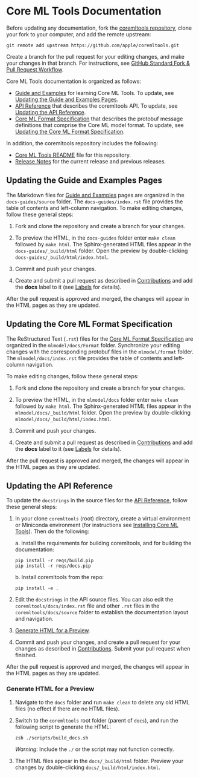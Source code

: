 Core ML Tools Documentation
===========================

Before updating any documentation, fork the [coremltools repository](https://github.com/apple/coremltools), clone your fork to your computer, and add the remote upstream:

```shell
git remote add upstream https://github.com/apple/coremltools.git
```

Create a branch for the pull request for your editing changes, and make your changes in that branch. For instructions, see [GitHub Standard Fork & Pull Request Workflow](https://gist.github.com/Chaser324/ce0505fbed06b947d962).

Core ML Tools documentation is organized as follows:

* [Guide and Examples](https://apple.github.io/coremltools/docs-guides/) for learning Core ML Tools. To update, see [Updating the Guide and Examples Pages](#updating-the-guide-and-examples-pages).
* [API Reference](https://apple.github.io/coremltools/index.html) that describes the coremltools API. To update, see [Updating the API Reference](#updating-the-api-reference).
* [Core ML Format Specification](https://apple.github.io/coremltools/mlmodel/index.html) that describes the protobuf message definitions that comprise the Core ML model format. To update, see [Updating the Core ML Format Specification](#updating-the-core-ml-format-specification).

In addition, the coremltools repository includes the following:

* [Core ML Tools README](https://github.com/apple/coremltools/blob/main/README.md) file for this repository.
* [Release Notes](https://github.com/apple/coremltools/releases/) for the current release and previous releases.


## Updating the Guide and Examples Pages

The Markdown files for [Guide and Examples](https://apple.github.io/coremltools/docs-guides/index.html) pages are organized in the `docs-guides/source` folder. The `docs-guides/index.rst` file provides the table of contents and left-column navigation. To make editing changes, follow these general steps:

1. Fork and clone the repository and create a branch for your changes.

2. To preview the HTML, in the `docs-guides` folder enter `make clean` followed by `make html`. The Sphinx-generated HTML files appear in the `docs-guides/_build/html` folder. Open the preview by double-clicking `docs-guides/_build/html/index.html`.

3. Commit and push your changes.

4. Create and submit a pull request as described in [Contributions](https://apple.github.io/coremltools/docs-guides/source/how-to-contribute.html#contributions) and add the **docs** label to it (see [Labels](https://apple.github.io/coremltools/docs-guides/source/how-to-contribute.html#labels) for details).

After the pull request is approved and merged, the changes will appear in the HTML pages as they are updated.


## Updating the Core ML Format Specification

The ReStructured Text (`.rst`) files for the [Core ML Format Specification](https://apple.github.io/coremltools/mlmodel/index.html) are organized in the `mlmodel/docs/Format` folder. Synchronize your editing changes with the corresponding protobuf files in the `mlmodel/format` folder. The `mlmodel/docs/index.rst` file provides the table of contents and left-column navigation.

To make editing changes, follow these general steps:

1. Fork and clone the repository and create a branch for your changes.

2. To preview the HTML, in the `mlmodel/docs` folder enter `make clean` followed by `make html`. The Sphinx-generated HTML files appear in the `mlmodel/docs/_build/html` folder. Open the preview by double-clicking `mlmodel/docs/_build/html/index.html`.

3. Commit and push your changes.

4. Create and submit a pull request as described in [Contributions](https://apple.github.io/coremltools/docs-guides/source/how-to-contribute.html#contributions) and add the **docs** label to it (see [Labels](https://apple.github.io/coremltools/docs-guides/source/how-to-contribute.html#labels) for details).

After the pull request is approved and merged, the changes will appear in the HTML pages as they are updated.


## Updating the API Reference

To update the `docstrings` in the source files for the [API Reference](https://apple.github.io/coremltools/index.html), follow these general steps:

1. In your clone `coremltools` (root) directory, create a virtual environment or Miniconda environment (for instructions see [Installing Core ML Tools](https://apple.github.io/coremltools/docs-guides/source/installing-coremltools.html)). Then do the following:

    a. Install the requirements for building coremltools, and for building the documentation:
    
    ```shell
    pip install -r reqs/build.pip
    pip install -r reqs/docs.pip
    ```
    
    b. Install coremltools from the repo:
    
    ```shell
    pip install -e .
    ```

2. Edit the `docstrings` in the API source files. You can also edit the `coremltools/docs/index.rst` file and other `.rst` files in the `coremltools/docs/source` folder to establish the documentation layout and navigation. 

3. [Generate HTML for a Preview](#generate-html-for-a-preview).

4. Commit and push your changes, and create a pull request for your changes as described in [Contributions](https://apple.github.io/coremltools/docs-guides/source/how-to-contribute.html#contributions). Submit your pull request when finished.

After the pull request is approved and merged, the changes will appear in the HTML pages as they are updated.


### Generate HTML for a Preview

1. Navigate to the `docs` folder and run `make clean` to delete any old HTML files (no effect if there are no HTML files).

2. Switch to the `coremltools` root folder (parent of `docs`), and run the following script to generate the HTML:
    
    ```shell
    zsh ./scripts/build_docs.sh
    ```
    
    *Warning*: Include the `./` or the script may not function correctly.

3. The HTML files appear in the `docs/_build/html` folder. Preview your changes by double-clicking `docs/_build/html/index.html`.


